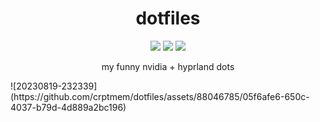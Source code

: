 <h1 align="center">dotfiles</h1>

<p align="center">
  <a href="https://github.com/corruptmemry/dotfiles/stargazers"><img src="https://img.shields.io/github/stars/corruptmemry/dotfiles?colorA=151515&colorB=B66467&style=for-the-badge&logo=starship"></a>
  <a href="https://github.com/corruptmemry/dotfiles/issues"><img src="https://img.shields.io/github/issues/corruptmemry/dotfiles?colorA=151515&colorB=8C977D&style=for-the-badge&logo=bugatti"></a>
  <a href="https://github.com/corruptmemry/dotfiles/network/members"><img src="https://img.shields.io/github/forks/corruptmemry/dotfiles?colorA=151515&colorB=D9BC8C&style=for-the-badge&logo=github"></a>
</p>

<p align="center">my funny nvidia + hyprland dots</p>
![20230819-232339](https://github.com/crptmem/dotfiles/assets/88046785/05f6afe6-650c-4037-b79d-4d889a2bc196)
